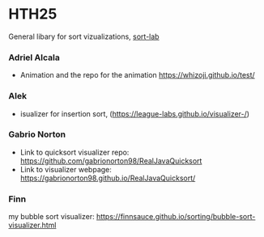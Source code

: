 # HTH25

General libary for sort vizualizations, [sort-lab](https://github.com/League-Labs/sort-lab)

### Adriel Alcala

* Animation and the repo for the animation https://whizoji.github.io/test/  

### Alek

* isualizer for insertion sort, (https://league-labs.github.io/visualizer-/) 

### Gabrio Norton

* Link to quicksort visualizer repo: https://github.com/gabrionorton98/RealJavaQuicksort
* Link to visualizer webpage: https://gabrionorton98.github.io/RealJavaQuicksort/

### Finn

my bubble sort visualizer: https://finnsauce.github.io/sorting/bubble-sort-visualizer.html